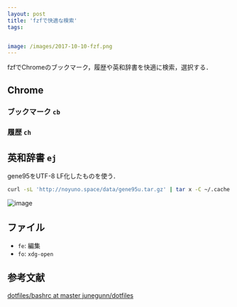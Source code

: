 ```yaml
---
layout: post
title: 'fzfで快適な検索'
tags:


image: /images/2017-10-10-fzf.png
---
```


fzfでChromeのブックマーク，履歴や英和辞書を快適に検索，選択する．

## Chrome

### ブックマーク `cb`

<script src="https://gist-it.appspot.com/http://github.com/noyuno/dotfiles/raw/master/.zsh_aliases?slice=586:615"></script>


### 履歴 `ch`

<script src="https://gist-it.appspot.com/http://github.com/noyuno/dotfiles/raw/master/.zsh_aliases?slice=565:585"></script>


## 英和辞書 `ej`

gene95をUTF-8 LF化したものを使う．

~~~sh
curl -sL 'http://noyuno.space/data/gene95u.tar.gz' | tar x -C ~/.cache
~~~

<script src="https://gist-it.appspot.com/http://github.com/noyuno/dotfiles/raw/master/.zsh_aliases?slice=334:339"></script>

![image]({{page.image}})

## ファイル

- `fe`: 編集
- `fo`: `xdg-open`

## 参考文献

[dotfiles/bashrc at master junegunn/dotfiles](https://github.com/junegunn/dotfiles/blob/master/bashrc)

